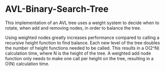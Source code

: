 # AVL-Binary-Search-Tree

This implementation of an AVL tree uses a weight system to decide when to rotate, when add and removing nodes, in order to balance the tree. 

Using weighted nodes greatly increases performance compared to calling a recursive height function to find balance. 
Each new level of the tree doubles the number of height functions needed to be called. 
This results in a O(2^N) calculation time, where N is the height of the tree. 
A weighted add node function only needs to make one call per height on the tree, resulting in a O(N) calculation time.

